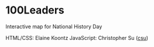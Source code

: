 100Leaders
==========

Interactive map for National History Day

HTML/CSS: Elaine Koontz
JavaScript: Christopher Su ([csu](https://github.com/csu))
